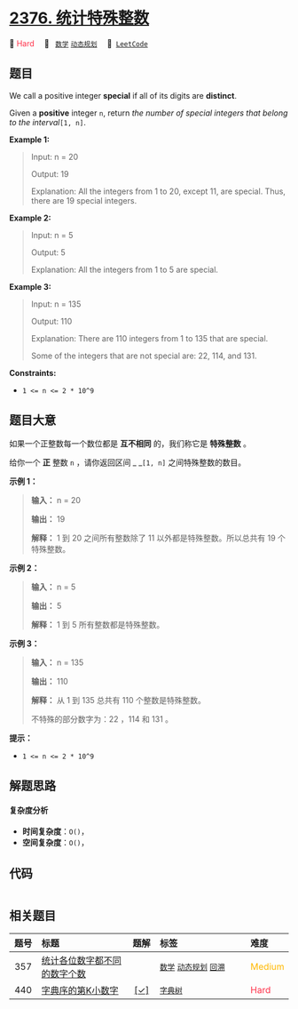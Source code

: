 # [2376. 统计特殊整数](https://leetcode.com/problems/count-special-integers)

🔴 <font color=#ff334b>Hard</font>&emsp; 🔖&ensp; [`数学`](/outline/tag/math.md) [`动态规划`](/outline/tag/dynamic-programming.md)&emsp; 🔗&ensp;[`LeetCode`](https://leetcode.com/problems/count-special-integers)

## 题目

We call a positive integer **special** if all of its digits are **distinct**.

Given a **positive** integer `n`, return _the number of special integers that
belong to the interval_`[1, n]`.



**Example 1:**

> Input: n = 20
> 
> Output: 19
> 
> Explanation: All the integers from 1 to 20, except 11, are special. Thus, there are 19 special integers.

**Example 2:**

> Input: n = 5
> 
> Output: 5
> 
> Explanation: All the integers from 1 to 5 are special.

**Example 3:**

> Input: n = 135
> 
> Output: 110
> 
> Explanation: There are 110 integers from 1 to 135 that are special.
> 
> Some of the integers that are not special are: 22, 114, and 131.



**Constraints:**

  * `1 <= n <= 2 * 10^9`


## 题目大意

如果一个正整数每一个数位都是 **互不相同**  的，我们称它是 **特殊整数** 。

给你一个 **正**  整数 `n` ，请你返回区间 _ _`[1, n]` 之间特殊整数的数目。



**示例 1：**

> 
> 
> 
> 
> 
> **输入：** n = 20
> 
> **输出：** 19
> 
> **解释：** 1 到 20 之间所有整数除了 11 以外都是特殊整数。所以总共有 19 个特殊整数。
> 
> 

**示例 2：**

> 
> 
> 
> 
> 
> **输入：** n = 5
> 
> **输出：** 5
> 
> **解释：** 1 到 5 所有整数都是特殊整数。
> 
> 

**示例 3：**

> 
> 
> 
> 
> 
> **输入：** n = 135
> 
> **输出：** 110
> 
> **解释：** 从 1 到 135 总共有 110 个整数是特殊整数。
> 
> 不特殊的部分数字为：22 ，114 和 131 。



**提示：**

  * `1 <= n <= 2 * 10^9`


## 解题思路

#### 复杂度分析

- **时间复杂度**：`O()`，
- **空间复杂度**：`O()`，

## 代码

```javascript

```

## 相关题目

<!-- prettier-ignore -->
| 题号 | 标题 | 题解 | 标签 | 难度 |
| :------: | :------ | :------: | :------ | :------ |
| 357 | [统计各位数字都不同的数字个数](https://leetcode.com/problems/count-numbers-with-unique-digits) |  |  [`数学`](/outline/tag/math.md) [`动态规划`](/outline/tag/dynamic-programming.md) [`回溯`](/outline/tag/backtracking.md) | <font color=#ffb800>Medium</font> |
| 440 | [字典序的第K小数字](https://leetcode.com/problems/k-th-smallest-in-lexicographical-order) | [[✓]](/problem/0440) |  [`字典树`](/outline/tag/trie.md) | <font color=#ff334b>Hard</font> |

<style>
.blue {
    background-color: #096dd9;
    padding: 0.25rem 0.5rem;
    margin: 0;
    font-size: 0.85em;
    border-radius: 3px;
    color: white;
    font-weight: 500;
}
table th:first-of-type { width: 10%; }
table th:nth-of-type(2) { width: 35%; }
table th:nth-of-type(3) { width: 10%; }
table th:nth-of-type(4) { width: 35%; }
table th:nth-of-type(5) { width: 10%; }
</style>
